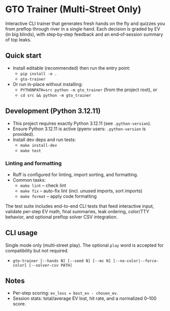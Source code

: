 # GTO Trainer (Multi‑Street Only)

Interactive CLI trainer that generates fresh hands on the fly and quizzes you from preflop through river in a single hand. Each decision is graded by EV (in big blinds), with step‑by‑step feedback and an end‑of‑session summary of top leaks.

## Quick start

- Install editable (recommended) then run the entry point:
  - `pip install -e .`
  - `gto-trainer`
- Or run in-place without installing:
  - `PYTHONPATH=src python -m gto_trainer` (from the project root), or
  - `cd src && python -m gto_trainer`

## Development (Python 3.12.11)

- This project requires exactly Python 3.12.11 (see `.python-version`).
- Ensure Python 3.12.11 is active (pyenv users: `.python-version` is provided).
- Install dev deps and run tests:
  - `make install-dev`
  - `make test`

### Linting and formatting

- Ruff is configured for linting, import sorting, and formatting.
- Common tasks:
  - `make lint` – check lint
  - `make fix` – auto-fix lint (incl. unused imports, sort imports)
  - `make format` – apply code formatting

The test suite includes end-to-end CLI tests that feed interactive input, validate per-step EV math, final summaries, leak ordering, color/TTY behavior, and optional preflop solver CSV integration.

## CLI usage

Single mode only (multi‑street play). The optional `play` word is accepted for compatibility but not required.

- `gto-trainer [--hands N] [--seed N] [--mc N] [--no-color|--force-color] [--solver-csv PATH]`

## Notes

- Per-step scoring: `ev_loss = best_ev - chosen_ev`.
- Session stats: total/average EV lost, hit rate, and a normalized 0–100 score.
